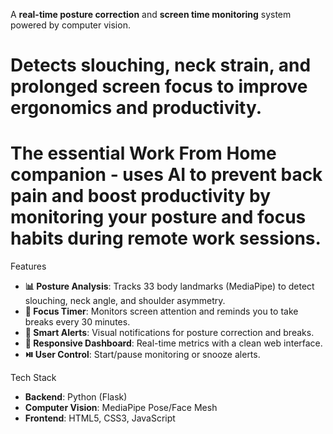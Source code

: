A **real-time posture correction** and **screen time monitoring** system powered by computer vision. 
# Detects slouching, neck strain, and prolonged screen focus to improve ergonomics and productivity.  
# The essential Work From Home companion - uses AI to prevent back pain and boost productivity by monitoring your posture and focus habits during remote work sessions.


Features  
- **📊 Posture Analysis**: Tracks 33 body landmarks (MediaPipe) to detect slouching, neck angle, and shoulder asymmetry.  
- **👀 Focus Timer**: Monitors screen attention and reminds you to take breaks every 30 minutes.  
- **🔔 Smart Alerts**: Visual notifications for posture correction and breaks.  
- **📱 Responsive Dashboard**: Real-time metrics with a clean web interface.  
- **⏯️ User Control**: Start/pause monitoring or snooze alerts. 


Tech Stack  
- **Backend**: Python (Flask)  
- **Computer Vision**: MediaPipe Pose/Face Mesh  
- **Frontend**: HTML5, CSS3, JavaScript  
